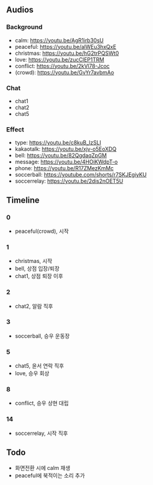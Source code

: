 ## Audios
### Background
- calm: https://youtu.be/AgR1irb30sU
- peaceful: https://youtu.be/alWEu3hxQxE
- christmas: https://youtu.be/hG2trPQSWt0
- love: https://youtu.be/zucClEP1TRM
- conflict: https://youtu.be/2kVl78-Jcoc
- (crowd): https://youtu.be/GvYr7avbmAo

### Chat
- chat1
- chat2
- chat5

### Effect
- type: https://youtu.be/c8kuB_IzSLI
- kakaotalk: https://youtu.be/xjv-o5EoXDQ
- bell: https://youtu.be/82QgdaqZpGM
- message: https://youtu.be/4HOiKWdpT-o
- phone: https://youtu.be/R17ZMezKmMc
- soccerball: https://youtube.com/shorts/r7SKJEgiyKU
- soccerrelay: https://youtu.be/2dis2nOET5U

## Timeline
### 0
- peaceful(crowd), 시작

### 1
- christmas, 시작
- bell, 상점 입장/퇴장
- chat1, 상점 퇴장 이후

### 2
- chat2, 알람 직후

### 3
- soccerball, 승우 운동장

### 5
- chat5, 윤서 연락 직후
- love, 승우 회상

### 8
- conflict, 승우 상현 대립

### 14
- soccerrelay, 시작 직후

## Todo
- 화면전환 시에 calm 재생
- peaceful에 북적이는 소리 추가
